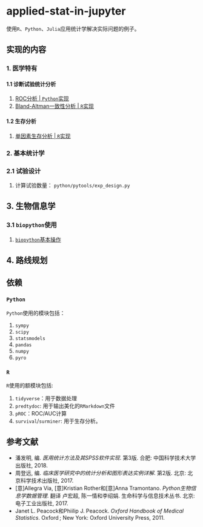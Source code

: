 # applied-stat-in-jupyter

使用`R`、`Python`、`Julia`应用统计学解决实际问题的例子。


## 实现的内容

### 1. 医学特有

#### 1.1 诊断试验统计分析

1. [ROC分析 | `Python`实现](./notebooks/诊断实验统计分析/准确性检验_roc.ipynb)
2. [Bland-Altman一致性分析 | `R`实现](./r/bland-altam-testing.Rmd)

#### 1.2 生存分析

1. [单因素生存分析 | `R`实现](./r/medicine-survival-analysis.Rmd)

### 2. 基本统计学

### 2.1 试验设计

1. 计算试验数量： `python/pytools/exp_design.py`


## 3. 生物信息学

### 3.1 `biopython`使用

1. [`biopython`基本操作](./notebooks/%E5%BA%8F%E5%88%97%E6%95%B0%E6%8D%AE/%E5%BA%8F%E5%88%97%E6%95%B0%E6%8D%AE%E5%9F%BA%E6%9C%AC%E5%A4%84%E7%90%86.ipynb)

## 4. 路线规划

## 依赖

### `Python`

`Python`使用的模块包括：

1. `sympy`
2. `scipy`
3. `statsmodels`
4. `pandas`
5. `numpy`
6. `pyro`


### `R`

`R`使用的额模块包括:

1. `tidyverse`：用于数据处理
2. `predtydoc`: 用于输出美化的`RMarkdown`文件
3. `pROC`：ROC/AUC计算
4. `survival`/`surminer`: 用于生存分析。

## 参考文献

* 潘发明, 编. *医用统计方法及其SPSS软件实现*. 第3版. 合肥: 中国科学技术大学出版社, 2018.
* 周登远, 编. *临床医学研究中的统计分析和图形表达实例详解*. 第2版. 北京: 北京科学技术出版社, 2017.
* [意]Allegra Via, [意]Kristian Rother和[意]Anna Tramontano. *Python生物信息学数据管理*. 翻译 卢宏超, 陈一情和李绍娟. 生命科学与信息技术丛书. 北京: 电子工业出版社, 2017.
* Janet L. Peacock和Phiilip J. Peacock. *Oxford Handbook of Medical Statistics*. Oxford ; New York: Oxford University Press, 2011.
